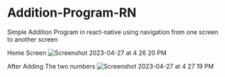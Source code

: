 # Addition-Program-RN
Simple Addition Program in react-native using navigation from one screen to another screen 

Home Screen
![Screenshot 2023-04-27 at 4 26 20 PM](https://user-images.githubusercontent.com/130955657/234842353-3a6c48fe-f7e7-4ecc-8f78-a686a371194e.png)

After Adding The two numbers
![Screenshot 2023-04-27 at 4 27 19 PM](https://user-images.githubusercontent.com/130955657/234842546-98f4174b-14d0-421b-8046-9ed3c944f740.png)
